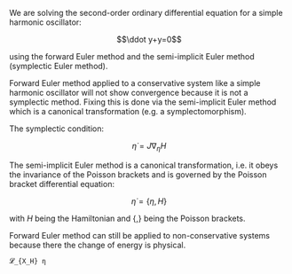 We are solving the second-order ordinary differential equation for a simple harmonic oscillator:

$$\ddot y+y=0$$

using the forward Euler method and the semi-implicit Euler method (symplectic Euler method).

Forward Euler method applied to a conservative system like a simple harmonic oscillator will not show convergence because it is not a symplectic method.
Fixing this is done via the semi-implicit Euler method which is a canonical transformation (e.g. a symplectomorphism).

The symplectic condition:

$${\dot {\eta }}=J\nabla _{\eta }H$$

The semi-implicit Euler method is a canonical transformation, i.e. it obeys the invariance of the Poisson brackets and is governed by the Poisson bracket differential equation:

$$\dot\eta=\lbrace\eta,H\rbrace$$

with $H$ being the Hamiltonian and $\lbrace,\rbrace$ being the Poisson brackets.

Forward Euler method can still be applied to non-conservative systems because there the change of energy is physical. 


`𝓛_{X_H} η`


